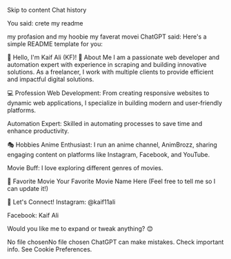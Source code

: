 Skip to content
Chat history

You said:
crete my readme 

my profasion 
and my hoobie
my faverat movei
ChatGPT said:
Here's a simple README template for you:

👋 Hello, I'm Kaif Ali (KF)!
🌟 About Me
I am a passionate web developer and automation expert with experience in scraping and building innovative solutions. As a freelancer, I work with multiple clients to provide efficient and impactful digital solutions.

💻 Profession
Web Development: From creating responsive websites to dynamic web applications, I specialize in building modern and user-friendly platforms.

Automation Expert: Skilled in automating processes to save time and enhance productivity.

🎭 Hobbies
Anime Enthusiast: I run an anime channel, AnimBrozz, sharing engaging content on platforms like Instagram, Facebook, and YouTube.

Movie Buff: I love exploring different genres of movies.

🎥 Favorite Movie
Your Favorite Movie Name Here (Feel free to tell me so I can update it!)

🚀 Let's Connect!
Instagram: @kaif11ali

Facebook: Kaif Ali

Would you like me to expand or tweak anything? 😊




No file chosenNo file chosen
ChatGPT can make mistakes. Check important info. See Cookie Preferences.

